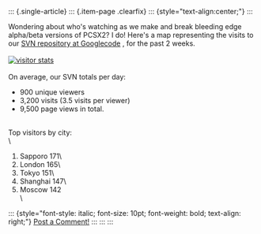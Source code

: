 ::: {.single-article}
::: {.item-page .clearfix}
::: {style="text-align:center;"}
:::

Wondering about who\'s watching as we make and break bleeding edge
alpha/beta versions of PCSX2? I do! Here\'s a map representing the
visits to our [SVN repository at
Googlecode](http://code.google.com/p/pcsx2/) , for the past 2 weeks.\
\
[![visitor
stats](/images/stories/frontend/devblog/googlecode_stats_256_thumb.png)](/images/stories/frontend/devblog/googlecode_stats_256.png)\
\
On average, our SVN totals per day:

-   900 unique viewers
-   3,200 visits (3.5 visits per viewer)
-   9,500 page views in total.

\
Top visitors by city:\
\
1. Sapporo 171\
2. London 165\
3. Tokyo 151\
4. Shanghai 147\
5. Moscow 142\
\

::: {style="font-style: italic; font-size: 10pt; font-weight: bold; text-align: right;"}
[Post a Comment!](http://forums.pcsx2.net/thread-11329.html)
:::
:::
:::
